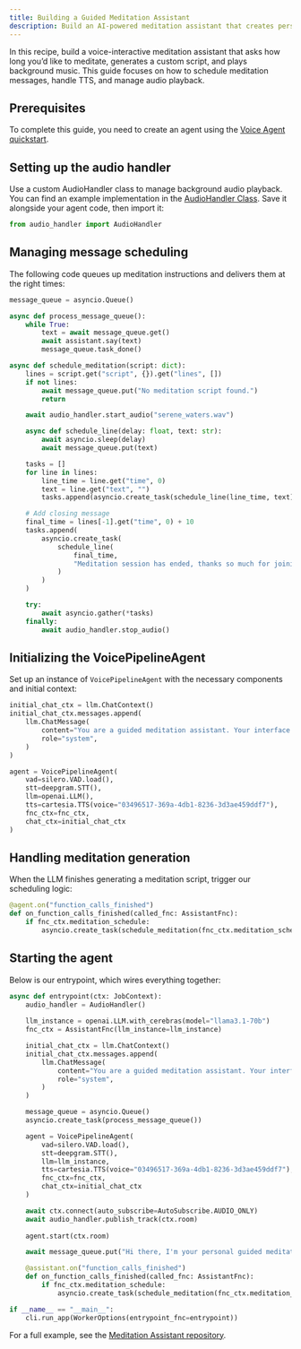 ```yaml
---
title: Building a Guided Meditation Assistant
description: Build an AI-powered meditation assistant that creates personalized guided meditation sessions with background music.
---
```


In this recipe, build a voice-interactive meditation assistant that asks how long you’d like to meditate, generates a custom script, and plays background music. This guide focuses on how to schedule meditation messages, handle TTS, and manage audio playback.

## Prerequisites

To complete this guide, you need to create an agent using the [Voice Agent quickstart](https://docs.livekit.io/agents/quickstarts/voice-agent).

## Setting up the audio handler

Use a custom AudioHandler class to manage background audio playback. You can find an example implementation in the [AudioHandler Class](https://github.com/ShayneP/meditation-assistant/blob/main/audio_handler.py). Save it alongside your agent code, then import it:

```python
from audio_handler import AudioHandler
```

## Managing message scheduling

The following code queues up meditation instructions and delivers them at the right times:

```python
message_queue = asyncio.Queue()

async def process_message_queue():
    while True:
        text = await message_queue.get()
        await assistant.say(text)
        message_queue.task_done()

async def schedule_meditation(script: dict):
    lines = script.get("script", {}).get("lines", [])
    if not lines:
        await message_queue.put("No meditation script found.")
        return

    await audio_handler.start_audio("serene_waters.wav")

    async def schedule_line(delay: float, text: str):
        await asyncio.sleep(delay)
        await message_queue.put(text)

    tasks = []
    for line in lines:
        line_time = line.get("time", 0)
        text = line.get("text", "")
        tasks.append(asyncio.create_task(schedule_line(line_time, text)))

    # Add closing message
    final_time = lines[-1].get("time", 0) + 10
    tasks.append(
        asyncio.create_task(
            schedule_line(
                final_time, 
                "Meditation session has ended, thanks so much for joining me. Take a moment to notice how you feel, and I'll see you next time."
            )
        )
    )

    try:
        await asyncio.gather(*tasks)
    finally:
        await audio_handler.stop_audio()
```

## Initializing the VoicePipelineAgent

Set up an instance of `VoicePipelineAgent` with the necessary components and initial context:

```python
initial_chat_ctx = llm.ChatContext()
initial_chat_ctx.messages.append(
    llm.ChatMessage(
        content="You are a guided meditation assistant. Your interface with users will be voice. You can build meditations that are specific to the user's needs.",
        role="system",
    )
)

agent = VoicePipelineAgent(
    vad=silero.VAD.load(),
    stt=deepgram.STT(),
    llm=openai.LLM(),
    tts=cartesia.TTS(voice="03496517-369a-4db1-8236-3d3ae459ddf7"),
    fnc_ctx=fnc_ctx,
    chat_ctx=initial_chat_ctx
)
```

## Handling meditation generation

When the LLM finishes generating a meditation script, trigger our scheduling logic:

```python
@agent.on("function_calls_finished")
def on_function_calls_finished(called_fnc: AssistantFnc):
    if fnc_ctx.meditation_schedule:
        asyncio.create_task(schedule_meditation(fnc_ctx.meditation_schedule))
```

## Starting the agent

Below is our entrypoint, which wires everything together:

```python
async def entrypoint(ctx: JobContext):
    audio_handler = AudioHandler()
    
    llm_instance = openai.LLM.with_cerebras(model="llama3.1-70b")
    fnc_ctx = AssistantFnc(llm_instance=llm_instance)

    initial_chat_ctx = llm.ChatContext()
    initial_chat_ctx.messages.append(
        llm.ChatMessage(
            content="You are a guided meditation assistant. Your interface with users will be voice. You can build meditations that are specific to the user's needs.",
            role="system",
        )
    )

    message_queue = asyncio.Queue()
    asyncio.create_task(process_message_queue())

    agent = VoicePipelineAgent(
        vad=silero.VAD.load(),
        stt=deepgram.STT(),
        llm=llm_instance,
        tts=cartesia.TTS(voice="03496517-369a-4db1-8236-3d3ae459ddf7"),
        fnc_ctx=fnc_ctx,
        chat_ctx=initial_chat_ctx
    )

    await ctx.connect(auto_subscribe=AutoSubscribe.AUDIO_ONLY)
    await audio_handler.publish_track(ctx.room)
    
    agent.start(ctx.room)

    await message_queue.put("Hi there, I'm your personal guided meditation assistant. How long would you like to meditate for?")

    @assistant.on("function_calls_finished")
    def on_function_calls_finished(called_fnc: AssistantFnc):
        if fnc_ctx.meditation_schedule:
            asyncio.create_task(schedule_meditation(fnc_ctx.meditation_schedule))

if __name__ == "__main__":
    cli.run_app(WorkerOptions(entrypoint_fnc=entrypoint))
```

For a full example, see the [Meditation Assistant repository](https://github.com/ShayneP/meditation-assistant).
